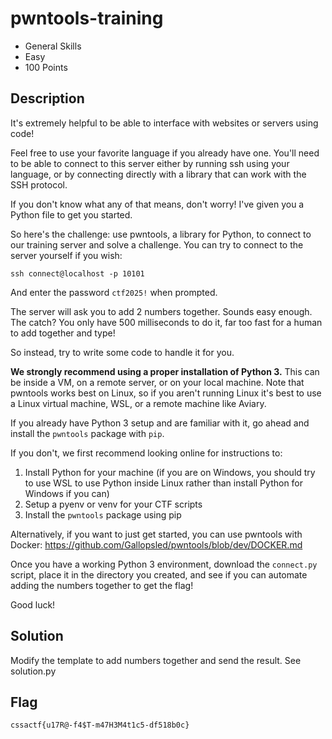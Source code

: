 # pwntools-training
- General Skills
- Easy
- 100 Points

## Description

It's extremely helpful to be able to interface with websites or servers using code!

Feel free to use your favorite language if you already have one. You'll need to be able to connect to this server either by running ssh using your language, or by connecting directly with a library that can work with the SSH protocol.

If you don't know what any of that means, don't worry! I've given you a Python file to get you started.

So here's the challenge: use pwntools, a library for Python, to connect to our training server and solve a challenge. You can try to connect to the server yourself if you wish:

`ssh connect@localhost -p 10101`

And enter the password `ctf2025!` when prompted.

The server will ask you to add 2 numbers together. Sounds easy enough. The catch? You only have 500 milliseconds to do it, far too fast for a human to add together and type!

So instead, try to write some code to handle it for you.

**We strongly recommend using a proper installation of Python 3.** This can be inside a VM, on a remote server, or on your local machine. Note that pwntools works best on Linux, so if you aren't running Linux it's best to use a Linux virtual machine, WSL, or a remote machine like Aviary.

If you already have Python 3 setup and are familiar with it, go ahead and install the `pwntools` package with `pip`.

If you don't, we first recommend looking online for instructions to:
1. Install Python for your machine (if you are on Windows, you should try to use WSL to use Python inside Linux rather than install Python for Windows if you can)
2. Setup a pyenv or venv for your CTF scripts
3. Install the `pwntools` package using pip

Alternatively, if you want to just get started, you can use pwntools with Docker: <https://github.com/Gallopsled/pwntools/blob/dev/DOCKER.md>

Once you have a working Python 3 environment, download the `connect.py` script, place it in the directory you created, and see if you can automate adding the numbers together to get the flag!

Good luck!

## Solution

Modify the template to add numbers together and send the result. See solution.py

## Flag
`cssactf{u17R@-f4$T-m47H3M4t1c5-df518b0c}`